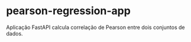 # pearson-regression-app
Aplicação FastAPI calcula correlação de Pearson entre dois conjuntos de dados.
